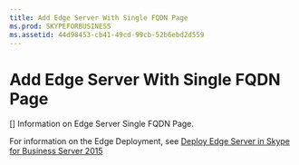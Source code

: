 ```yaml
---
title: Add Edge Server With Single FQDN Page
ms.prod: SKYPEFORBUSINESS
ms.assetid: 44d98453-cb41-49cd-99cb-52b6ebd2d559
---
```



# Add Edge Server With Single FQDN Page
[]
Information on Edge Server Single FQDN Page.
  
    
    

For information on the Edge Deployment, see  [Deploy Edge Server in Skype for Business Server 2015](deploy-edge-server-in-skype-for-business-server-2015.md)
